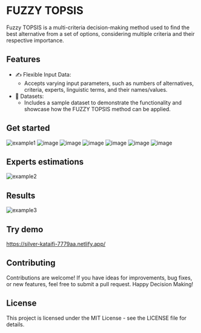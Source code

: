 # FUZZY TOPSIS

Fuzzy TOPSIS is a multi-criteria decision-making method used to find the best alternative from a set of options, considering multiple criteria and their respective importance.

## Features

- ✍️ Flexible Input Data:
  - Accepts varying input parameters, such as numbers of alternatives, criteria, experts, linguistic terms, and their names/values.
- 💾 Datasets:
  - Includes a sample dataset to demonstrate the functionality and showcase how the FUZZY TOPSIS method can be applied.

 ## Get started
![example1](https://github.com/serhiidankovych/fuzzy-topsis/assets/90717067/e3c9001f-4eb5-427f-b21d-734c9f22af5b)
![image](https://github.com/user-attachments/assets/54a3a6d7-335e-44c3-9a6d-38949c1f7656)
![image](https://github.com/user-attachments/assets/d96a9082-7e21-4ea6-8e9b-8914bd7787ef)
![image](https://github.com/user-attachments/assets/82a80bf1-f027-4bed-ac43-f864bcd60f35)
![image](https://github.com/user-attachments/assets/8c6a3148-0c83-427b-8f19-dff23d8b0601)
![image](https://github.com/user-attachments/assets/e8cf2e1c-f345-429c-b315-457f83ee1ac4)
![image](https://github.com/user-attachments/assets/80972f6d-b057-49da-9ff4-e4af4e398050)









## Experts estimations
![example2](https://github.com/serhiidankovych/fuzzy-topsis/assets/90717067/e4d6b7b3-0422-440b-99fe-cabfe471d48c)
## Results
![example3](https://github.com/serhiidankovych/fuzzy-topsis/assets/90717067/2ee9b858-ae7c-4f81-a050-0539d3f51754)

## Try demo

https://silver-kataifi-7779aa.netlify.app/

## Contributing

Contributions are welcome! If you have ideas for improvements, bug fixes, or new features, feel free to submit a pull request.
Happy Decision Making!

## License

This project is licensed under the MIT License - see the LICENSE file for details.
